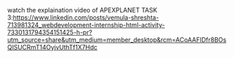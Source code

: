 watch the explaination video of APEXPLANET TASK 3:https://www.linkedin.com/posts/vemula-shreshta-713981324_webdevelopment-internship-html-activity-7330131794354151425-h-pr?utm_source=share&utm_medium=member_desktop&rcm=ACoAAFIDfr8BOsQISUCRmT14OyjvUthTf1X7Hdc
